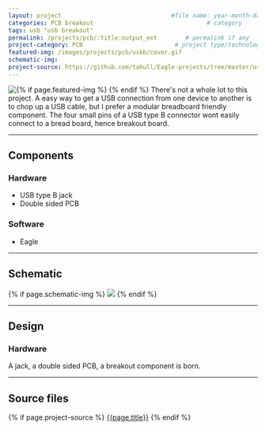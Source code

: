 ```yaml
---
layout: project                               #file name: year-month-day-title.md
categories: PCB breakout                                # category
tags: usb "usb breakout"
permalink: /projects/pcb/:title:output_ext        # permalink if any
project-category: PCB                          # project type/technology used
featured-img: /images/projects/pcb/usbb/cover.gif                                # featured image if any
schematic-img:
project-source: https://github.com/tahull/Eagle-projects/tree/master/usbbreakout                              # sources
---
```


{% if page.featured-img %}
  <img src="{{ page.featured-img }}" class="img-fluid mr-3" style="float:left; max-width:15rem;"/>{% endif %}
There's not a whole lot to this project. A easy way to get a USB connection from one device to another is to chop up a USB cable, but I prefer a modular breadboard friendly component. The four small pins of a USB type B connector wont easily connect to a bread board, hence breakout board.

---
## Components
### Hardware
- USB type B jack
- Double sided PCB

### Software
- Eagle

---
## Schematic
{% if page.schematic-img %}
  <img src="{{ page.schematic-img }}" class="img-fluid"/>
{% endif %}

---
## Design
### Hardware
A jack, a double sided PCB, a breakout component is born.

---
## Source files
{% if page.project-source %}
  <a href="{{ page.project-source }}">{{page.title}}</a>
{% endif %}
